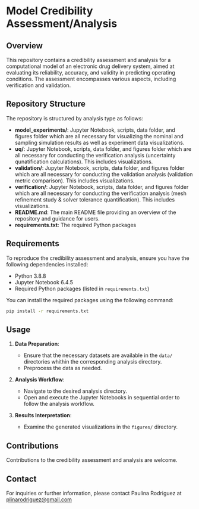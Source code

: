 # Model Credibility Assessment/Analysis

## Overview

This repository contains a credibility assessment and analysis for a computational model of an electronic drug delivery system, aimed at evaluating its reliability, accuracy, and validity in predicting operating conditions. The assessment encompasses various aspects, including verification and validation.

## Repository Structure

The repository is structured by analysis type as follows:

- **model_experiments/**: Jupyter Notebook, scripts, data folder, and figures folder which are all necessary for visualizing the nominal and sampling simulation results as well as experiment data visualizations. 
- **uq/**: Jupyter Notebook, scripts, data folder, and figures folder which are all necessary for conducting the verification analysis (uncertainty qunatification calculations). This includes visualizations.
- **validation/**: Jupyter Notebook, scripts, data folder, and figures folder which are all necessary for conducting the validation analysis (validation metric comparison). This includes visualizations. 
- **verification/**: Jupyter Notebook, scripts, data folder, and figures folder which are all necessary for conducting the verification analysis (mesh refinement study & solver tolerance quantification). This includes visualizations. 
- **README.md**: The main README file providing an overview of the repository and guidance for users.
- **requirements.txt**: The required Python packages

## Requirements

To reproduce the credibility assessment and analysis, ensure you have the following dependencies installed:

- Python 3.8.8
- Jupyter Notebook 6.4.5
- Required Python packages (listed in `requirements.txt`)

You can install the required packages using the following command:

```bash
pip install -r requirements.txt
```

## Usage

1. **Data Preparation**:
   - Ensure that the necessary datasets are available in the `data/` directories whithin the corresponding analysis directory.
   - Preprocess the data as needed.

2. **Analysis Workflow**:
   - Navigate to the desired analysis directory.
   - Open and execute the Jupyter Notebooks in sequential order to follow the analysis workflow.
   
3. **Results Interpretation**:
   - Examine the generated visualizations in the `figures/` directory.
   
## Contributions

Contributions to the credibility assessment and analysis are welcome.
<!-- 
## License

This project is licensed under the [MIT License](link-to-license-file). -->

## Contact

For inquiries or further information, please contact Paulina Rodriguez at plinarodriguez@gmail.com